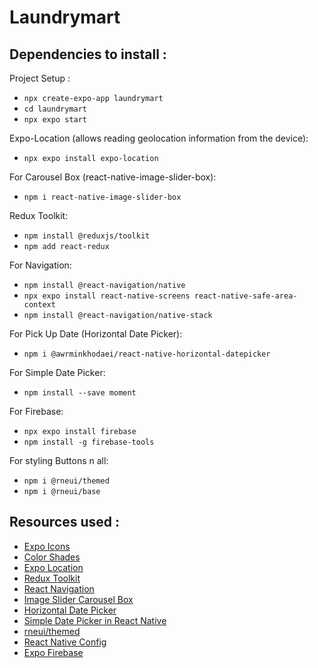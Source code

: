 # Laundrymart


## Dependencies to install :
Project Setup :
- `npx create-expo-app laundrymart`
- `cd laundrymart`
- `npx expo start`

Expo-Location (allows reading geolocation information from the device):
- `npx expo install expo-location`

For Carousel Box (react-native-image-slider-box):
- `npm i react-native-image-slider-box`

Redux Toolkit:
- `npm install @reduxjs/toolkit`
- `npm add react-redux`

For Navigation:
- `npm install @react-navigation/native`
- `npx expo install react-native-screens react-native-safe-area-context`
- `npm install @react-navigation/native-stack`

For Pick Up Date (Horizontal Date Picker):
- `npm i @awrminkhodaei/react-native-horizontal-datepicker`

For Simple Date Picker:
- `npm install --save moment`

For Firebase:
- `npx expo install firebase`
- `npm install -g firebase-tools`

For styling Buttons n all:
- `npm i @rneui/themed`
- `npm i @rneui/base`

## Resources used :
- [Expo Icons](https://icons.expo.fyi/)
- [Color Shades](https://htmlcolorcodes.com/color-picker/)
- [Expo Location](https://docs.expo.dev/versions/latest/sdk/location/)
- [Redux Toolkit](https://redux-toolkit.js.org/introduction/getting-started)
- [React Navigation](https://reactnavigation.org/docs/getting-started)
- [Image Slider Carousel Box](https://www.npmjs.com/package/react-native-image-slider-box)
- [Horizontal Date Picker](https://github.com/AwrminKhodaei/react-native-horizontal-datepicker)
- [Simple Date Picker in React Native](https://dev.to/kharioki/horizontal-calendar-a-simple-date-picker-for-react-native-4h2)
- [rneui/themed](https://www.npmjs.com/package/@rneui/themed)
- [React Native Config](https://www.npmjs.com/package/react-native-config)
- [Expo Firebase](https://docs.expo.dev/guides/using-firebase/)

